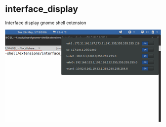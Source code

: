 # interface_display
Interface display gnome shell extension

![](https://github.com/rklabs/interface_display/blob/master/images/screenshot.png)
